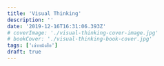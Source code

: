 ```yaml
---
title: 'Visual Thinking'
description: ''
date: '2019-12-16T16:31:06.393Z'
# coverImage: './visual-thinking-cover-image.jpg'
# bookCover: './visual-thinking-book-cover.jpg'
tags: ['เล่าหนังสือ']
draft: true
---
```

